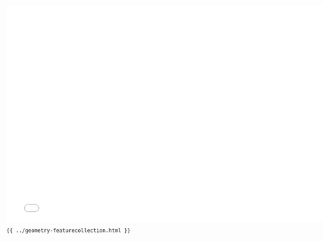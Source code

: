 <iframe src="../../geometry-featurecollection.html" width="770" height="500" frameBorder="0" seamless="seamless">
</iframe>

```html
{{ ../geometry-featurecollection.html }}
```